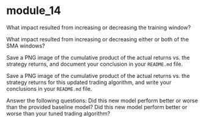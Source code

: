 # module_14

What impact resulted from increasing or decreasing the training window?

What impact resulted from increasing or decreasing either or both of the SMA windows?



Save a PNG image of the cumulative product of the actual returns vs. the strategy returns, and document your conclusion in your `README.md` file.


Save a PNG image of the cumulative product of the actual returns vs. the strategy returns for this updated trading algorithm, and write your conclusions in your `README.md` file. 

Answer the following questions: 
Did this new model perform better or worse than the provided baseline model? 
Did this new model perform better or worse than your tuned trading algorithm?